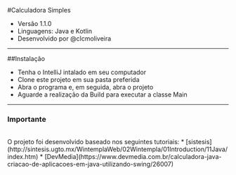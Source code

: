 #Calculadora Simples

* Versão 1.1.0
* Linguagens: Java e Kotlin
* Desenvolvido por @clcmoliveira

---
##Instalação
* Tenha o IntelliJ intalado em seu computador
* Clone este projeto em sua pasta preferida
* Abra o programa e, em seguida, abra o projeto
* Aguarde a realização da Build para executar a classe Main

---
### Importante
<br/>
O projeto foi desenvolvido baseado nos seguintes tutoriais:
* [sistesis](http://sintesis.ugto.mx/WintemplaWeb/02Wintempla/01Introduction/11Java/index.htm)
* [DevMedia](https://www.devmedia.com.br/calculadora-java-criacao-de-aplicacoes-em-java-utilizando-swing/26007)

